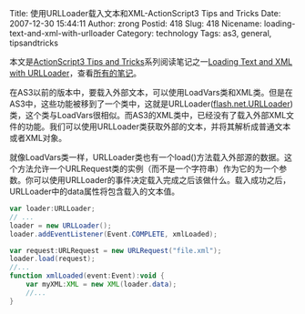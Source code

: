Title: 使用URLLoader载入文本和XML-ActionScript3 Tips and Tricks
Date: 2007-12-30 15:44:11
Author: zrong
Postid: 418
Slug: 418
Nicename: loading-text-and-xml-with-urlloader
Category: technology
Tags: as3, general, tipsandtricks

本文是[ActionScript3 Tips and Tricks](http://www.kirupa.com/forum/showthread.php?t=223798)系列阅读笔记之一[Loading Text and XML with URLLoader](http://www.kirupa.com/forum/showthread.php?p=1910480#post1910480 "Loading Text and XML with URLLoader")，查看[所有的笔记](http://www.zengrong.net/?tag=tipsandtricks)。

在AS3以前的版本中，要载入外部文本，可以使用LoadVars类和XML类。但是在AS3中，这些功能被移到了一个类中，这就是URLLoader([flash.net.URLLoader](http://livedocs.macromedia.com/flex/2/langref/flash/net/URLLoader.html))类，这个类与LoadVars很相似。而AS3的XML类中，已经没有了载入外部XML文件的功能。我们可以使用URLLoader类获取外部的文本，并将其解析成普通文本或者XML对象。

就像LoadVars类一样，URLLoader类也有一个load()方法载入外部源的数据。这个方法允许一个URLRequest类的实例（而不是一个字符串）作为它的为一个参数。你可以使用URLLoader的事件决定载入完成之后该做什么。载入成功之后，URLLoader中的data属性将包含载入的文本值。

``` ActionScript
var loader:URLLoader;
// ...
loader = new URLLoader();
loader.addEventListener(Event.COMPLETE, xmlLoaded);

var request:URLRequest = new URLRequest("file.xml");
loader.load(request);
//...
function xmlLoaded(event:Event):void {
    var myXML:XML = new XML(loader.data);
    //...
}
```
